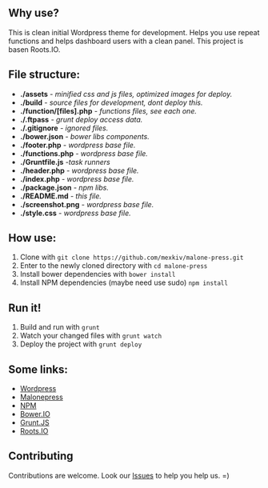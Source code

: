 ## Why use?
This is clean initial Wordpress theme for development. Helps you use repeat functions and helps dashboard users with a clean panel. This project is basen Roots.IO.

## File structure:
+ **./assets** *- minified css and js files, optimized images for deploy.*
+ **./build**  *- source files for development, dont deploy this.*
+ **./function/[files].php** *- functions files, see each one.*
+ **./.ftpass** *- grunt deploy access data.*
+ **./.gitignore** *- ignored files.*
+ **./bower.json** *- bower libs components.*
+ **./footer.php** *- wordpress base file.*
+ **./functions.php** *- wordpress base file.*
+ **./Gruntfile.js** *-task runners*
+ **./header.php** *- wordpress base file.*
+ **./index.php** *- wordpress base file.*
+ **./package.json** *- npm libs.*
+ **./README.md** *- this file.*
+ **./screenshot.png** *- wordpress base file.*
+ **./style.css** *- wordpress base file.*

## How use:
1. Clone with `git clone https://github.com/mexkiv/malone-press.git`
2. Enter to the newly cloned directory with `cd malone-press`
3. Install bower dependencies with `bower install`
4. Install NPM dependencies (maybe need use sudo) `npm install`

## Run it!
1. Build and run with `grunt`
2. Watch your changed files with `grunt watch`
3. Deploy the project with `grunt deploy`

## Some links:
+ [Wordpress](http://wordpress.org)
+ [Malonepress](http://mexkiv.github.io/malone-press)
+ [NPM](https://www.npmjs.com)
+ [Bower.IO](http://bower.io)
+ [Grunt.JS](http://gruntjs.com)
+ [Roots.IO](https://roots.io)

## Contributing
Contributions are welcome. Look our [Issues](https://github.com/mexkiv/malone-press/issues) to help you help us. =)

